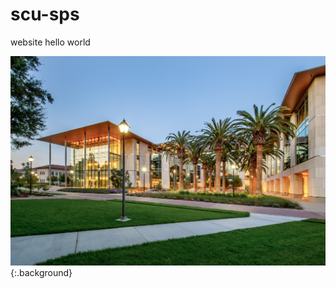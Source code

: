 # scu-sps
website
hello world

<link type="text/css" rel="stylesheet" href="assets/stylesheets/main.css" />

![SCU SCDI](/assets/img/scdi1.jpg){:.background}
